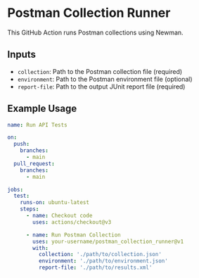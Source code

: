 # Postman Collection Runner

This GitHub Action runs Postman collections using Newman.

## Inputs

- `collection`: Path to the Postman collection file (required)
- `environment`: Path to the Postman environment file (optional)
- `report-file`: Path to the output JUnit report file (required)

## Example Usage

```yaml
name: Run API Tests

on:
  push:
    branches:
      - main
  pull_request:
    branches:
      - main

jobs:
  test:
    runs-on: ubuntu-latest
    steps:
      - name: Checkout code
        uses: actions/checkout@v3

      - name: Run Postman Collection
        uses: your-username/postman_collection_runner@v1
        with:
          collection: './path/to/collection.json'
          environment: './path/to/environment.json'
          report-file: './path/to/results.xml'
